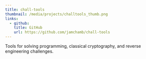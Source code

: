 ```yaml
---
title: chall-tools
thumbnail: /media/projects/challtools_thumb.png
links:
  - github:
    title: GitHub
    url: https://github.com/jamchamb/chall-tools
---
```

Tools for solving programming, classical cryptography, and reverse engineering challenges.